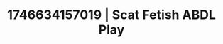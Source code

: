 ---
categories:
- Tan lines & lingerie
- AI-generated
- Digital erotica realm
- Delirious pleasure
- Intimate rituals
- ASMR
- After dark play
- Cosplay
image: /assets/images/1746634157019.jpg
layout: post
seo:
  description: Featured content with sensual Scat Fetish, ABDL Play. HD images available.
  keywords: Scat Fetish, ABDL Play
  og_image: /assets/images/1746634157019.jpg
  schema_type: VisualArtwork
tags:
- ABDL Play
- Scat Fetish
- '#1746634157019'
title: 1746634157019 | Scat Fetish ABDL Play
---